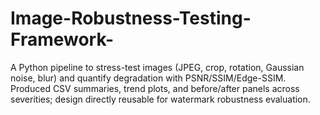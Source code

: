 # Image-Robustness-Testing-Framework-
A Python pipeline to stress-test images (JPEG, crop, rotation, Gaussian noise, blur) and quantify degradation with PSNR/SSIM/Edge-SSIM. Produced CSV summaries, trend plots, and before/after panels across severities; design directly reusable for watermark robustness evaluation.
